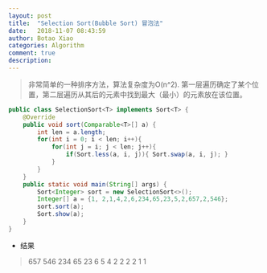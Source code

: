 ```yaml
---
layout: post
title:  "Selection Sort(Bubble Sort) 冒泡法"
date:   2018-11-07 08:43:59
author: Botao Xiao
categories: Algorithm
comment: true
description: 
---
```

>非常简单的一种排序方法，算法复杂度为O(n^2).
>第一层遍历确定了某个位置，第二层遍历从其后的元素中找到最大（最小）的元素放在该位置。
```Java
public class SelectionSort<T> implements Sort<T> {
	@Override
	public void sort(Comparable<T>[] a) {
		int len = a.length;
		for(int i = 0; i < len; i++){
			for(int j = i; j < len; j++){
				if(Sort.less(a, i, j)){	Sort.swap(a, i, j);	}
			}
		}
	}
	public static void main(String[] args) {
		Sort<Integer> sort = new SelectionSort<>();
		Integer[] a = {1, 2,1,4,2,6,234,65,23,5,2,657,2,546};
		sort.sort(a);
		Sort.show(a);
	}
}
```
* 结果
>657 546 234 65 23 6 5 4 2 2 2 2 1 1
